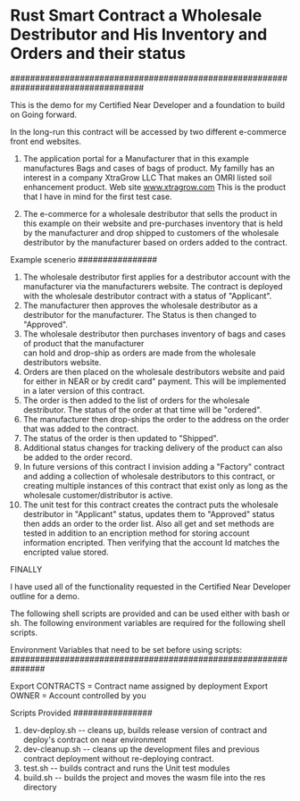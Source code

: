 # Rust Smart Contract a Wholesale Destributor and His Inventory and Orders and their status
###################################################################################

  This is the demo for my Certified Near Developer and a foundation to build on
  Going forward.

  In the long-run this contract will be accessed by two different e-commerce front
  end websites. 
  
  1.  The application portal for a Manufacturer that in this example manufactures
      Bags and cases of bags of product.  My familly has an interest in a company XtraGrow LLC
      That makes an OMRI listed soil enhancement product.  Web site www.xtragrow.com
      This is the product that I have in mind for the first test case.
  
  2.  The e-commerce for a wholesale destributor that sells the product in this example on
      their website and pre-purchases inventory that is held by the manufacturer and drop shipped
      to customers of the wholesale destributor by the manufacturer based on orders added to the contract.

  Example scenerio
  ################ 
  1.  The wholesale destributor first applies for a destributor account with the manufacturer via the 
      manufacturers website.  The contract is deployed with the wholesale destributor contract with a status of 
      "Applicant".
  2.  The manufacturer then approves the wholesale destributor as a destributor for the manufacturer.  The
      Status is then changed to "Approved".
  3.  The wholesale destributor then purchases inventory of bags and cases of product that the manufacturer    
      can hold and drop-ship as orders are made from the wholesale destributors website.
  4.  Orders are then placed on the wholesale destributors website and paid for either in NEAR or by 
      credit card" payment. This will be implemented in a later version of this contract.
  5.  The order is then added to the list of orders for the wholesale destributor.  The status of the order at that 
      time will be "ordered".
  6.  The manufacturer then drop-ships the order to the address on the order that was added to the contract.
  7.  The status of the order is then updated to "Shipped".
  8.  Additional status changes for tracking delivery of the product can also be added to the order record.
  9.  In future versions of this contract I invision adding a "Factory" contract and adding a collection of 
      wholesale destributors to this contract, or creating multiple instances of this contract that exist only as long as the wholesale customer/distributor is active.
  10. The unit test for this contract creates the contract puts the wholesale destributor in "Applicant" status, 
      updates them to "Approved" status then adds an order to the order list.  Also all get and set methods are tested in addition to an encription method for storing account information encripted.  Then verifying that the account Id matches the encripted value stored.

FINALLY

I have used all of the functionality requested in the Certified Near Developer outline for a demo.

The following shell scripts are provided and can be used either with bash or sh.
The following environment variables are required for the following shell scripts.

Environment Variables that need to be set before using scripts:
###############################################################

Export CONTRACTS = Contract name assigned by deployment
Export OWNER = Account controlled by you

Scripts Provided
################
1.  dev-deploy.sh  -- cleans up, builds release version of contract and deploy's contract on near environment
2.  dev-cleanup.sh  -- cleans up the development files and previous contract deployment without re-deploying contract.
3.  test.sh -- builds contract and runs the Unit test modules
4.  build.sh -- builds the project and moves the wasm file into the res directory